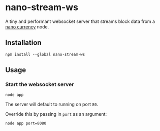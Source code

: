 
# nano-stream-ws

A tiny and performant websocket server that streams block data from a [nano currency](https://nano.org/) node.

## Installation

    npm install --global nano-stream-ws

## Usage

### Start the websocket server

    node app

The server will default to running on port `80`.

Override this by passing in `port` as an argument:

    node app port=8080
